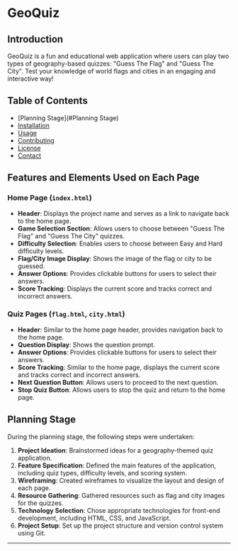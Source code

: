 # GeoQuiz


## Introduction

GeoQuiz is a fun and educational web application where users can play two types of geography-based quizzes: "Guess The Flag" and "Guess The City". Test your knowledge of world flags and cities in an engaging and interactive way!

## Table of Contents

- [Planning Stage](#Planning Stage)
- [Installation](#installation)
- [Usage](#usage)
- [Contributing](#contributing)
- [License](#license)
- [Contact](#contact)

## Features and Elements Used on Each Page

### Home Page (`index.html`)

- **Header**: Displays the project name and serves as a link to navigate back to the home page.
- **Game Selection Section**: Allows users to choose between "Guess The Flag" and "Guess The City" quizzes.
- **Difficulty Selection**: Enables users to choose between Easy and Hard difficulty levels.
- **Flag/City Image Display**: Shows the image of the flag or city to be guessed.
- **Answer Options**: Provides clickable buttons for users to select their answers.
- **Score Tracking**: Displays the current score and tracks correct and incorrect answers.

### Quiz Pages (`flag.html`, `city.html`)

- **Header**: Similar to the home page header, provides navigation back to the home page.
- **Question Display**: Shows the question prompt.
- **Answer Options**: Provides clickable buttons for users to select their answers.
- **Score Tracking**: Similar to the home page, displays the current score and tracks correct and incorrect answers.
- **Next Question Button**: Allows users to proceed to the next question.
- **Stop Quiz Button**: Allows users to stop the quiz and return to the home page.

## Planning Stage

During the planning stage, the following steps were undertaken:

1. **Project Ideation**: Brainstormed ideas for a geography-themed quiz application.
2. **Feature Specification**: Defined the main features of the application, including quiz types, difficulty levels, and scoring system.
3. **Wireframing**: Created wireframes to visualize the layout and design of each page.
4. **Resource Gathering**: Gathered resources such as flag and city images for the quizzes.
5. **Technology Selection**: Chose appropriate technologies for front-end development, including HTML, CSS, and JavaScript.
6. **Project Setup**: Set up the project structure and version control system using Git.

---
